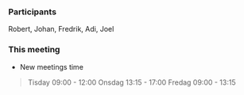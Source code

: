 ### Participants
Robert, Johan, Fredrik, Adi, Joel

### This meeting
* New meetings time

> Tisday 09:00 - 12:00
> Onsdag 13:15 - 17:00
> Fredag 09:00 - 13:15

